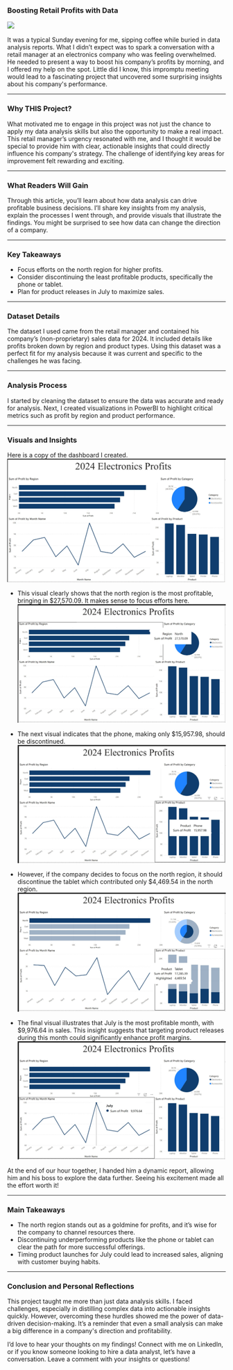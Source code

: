 ### Boosting Retail Profits with Data
<img src="images/Retail.jpg?raw=true"/>

It was a typical Sunday evening for me, sipping coffee while buried in data analysis reports. What I didn’t expect was to spark a conversation with a retail manager at an electronics company who was feeling overwhelmed. He needed to present a way to boost his company’s profits by morning, and I offered my help on the spot. Little did I know, this impromptu meeting would lead to a fascinating project that uncovered some surprising insights about his company's performance.

---
### Why THIS Project?

What motivated me to engage in this project was not just the chance to apply my data analysis skills but also the opportunity to make a real impact. This retail manager’s urgency resonated with me, and I thought it would be special to provide him with clear, actionable insights that could directly influence his company's strategy. The challenge of identifying key areas for improvement felt rewarding and exciting.

---
### What Readers Will Gain

Through this article, you’ll learn about how data analysis can drive profitable business decisions. I’ll share key insights from my analysis, explain the processes I went through, and provide visuals that illustrate the findings. You might be surprised to see how data can change the direction of a company.

---
### Key Takeaways

- Focus efforts on the north region for higher profits.
- Consider discontinuing the least profitable products, specifically the phone or tablet.
- Plan for product releases in July to maximize sales.

---
### Dataset Details

The dataset I used came from the retail manager and contained his company’s (non-proprietary) sales data for 2024. It included details like profits broken down by region and product types. Using this dataset was a perfect fit for my analysis because it was current and specific to the challenges he was facing.

---
### Analysis Process

I started by cleaning the dataset to ensure the data was accurate and ready for analysis. Next, I created visualizations in PowerBI to highlight critical metrics such as profit by region and product performance.

---
### Visuals and Insights

Here is a copy of the dashboard I created.
<img src="images/R1.jpg?raw=true"/>

- This visual clearly shows that the north region is the most profitable, bringing in $27,570.09. It makes sense to focus efforts here.
  <img src="images/R2.jpg?raw=true"/>

- The next visual indicates that the phone, making only $15,957.98, should be discontinued.
  <img src="images/R3.jpg?raw=true"/>

- However, if the company decides to focus on the north region, it should discontinue the tablet which contributed only $4,469.54 in the north region.
  <img src="images/R4.jpg?raw=true"/>

- The final visual illustrates that July is the most profitable month, with $9,976.64 in sales. This insight suggests that targeting product releases during this month could significantly enhance profit margins.
  <img src="images/R5.jpg?raw=true"/>

At the end of our hour together, I handed him a dynamic report, allowing him and his boss to explore the data further. Seeing his excitement made all the effort worth it!

---
### Main Takeaways

- The north region stands out as a goldmine for profits, and it’s wise for the company to channel resources there.
- Discontinuing underperforming products like the phone or tablet can clear the path for more successful offerings.
- Timing product launches for July could lead to increased sales, aligning with customer buying habits.

---
### Conclusion and Personal Reflections

This project taught me more than just data analysis skills. I faced challenges, especially in distilling complex data into actionable insights quickly. However, overcoming these hurdles showed me the power of data-driven decision-making. It’s a reminder that even a small analysis can make a big difference in a company's direction and profitability.

I’d love to hear your thoughts on my findings! Connect with me on LinkedIn, or if you know someone looking to hire a data analyst, let’s have a conversation. Leave a comment with your insights or questions!

